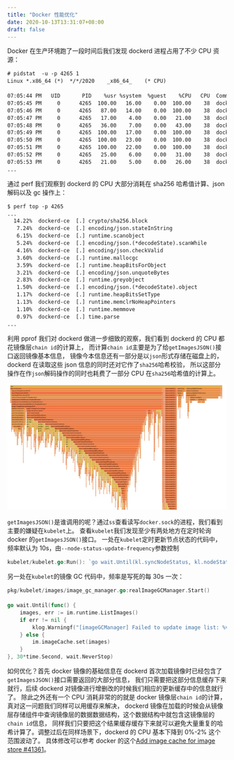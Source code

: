 ```yaml
---
title: "Docker 性能优化"
date: 2020-10-13T13:31:07+08:00
draft: false
---
```


Docker 在生产环境跑了一段时间后我们发现 dockerd 进程占用了不少 CPU 资源：

```txt
# pidstat  -u -p 4265 1
Linux *.x86_64 (*) 	*/*/2020 	_x86_64_	(* CPU)

07:05:44 PM   UID       PID    %usr %system  %guest    %CPU   CPU  Command
07:05:45 PM     0      4265  100.00   16.00    0.00  100.00    38  dockerd
07:05:46 PM     0      4265   87.00   14.00    0.00  100.00    38  dockerd
07:05:47 PM     0      4265   17.00    4.00    0.00   21.00    38  dockerd
07:05:48 PM     0      4265   36.00    7.00    0.00   43.00    38  dockerd
07:05:49 PM     0      4265  100.00   17.00    0.00  100.00    38  dockerd
07:05:50 PM     0      4265  100.00   23.00    0.00  100.00    38  dockerd
07:05:51 PM     0      4265  100.00   22.00    0.00  100.00    38  dockerd
07:05:52 PM     0      4265   25.00    6.00    0.00   31.00    38  dockerd
07:05:53 PM     0      4265   21.00    5.00    0.00   26.00    38  dockerd
...
```

通过 perf 我们观察到 dockerd 的 CPU 大部分消耗在 sha256 哈希值计算、json 解码以及 gc 操作上：

```txt
$ perf top -p 4265
...
  14.22%  dockerd-ce  [.] crypto/sha256.block
   7.24%  dockerd-ce  [.] encoding/json.stateInString
   6.15%  dockerd-ce  [.] runtime.scanobject
   5.24%  dockerd-ce  [.] encoding/json.(*decodeState).scanWhile
   4.16%  dockerd-ce  [.] encoding/json.checkValid
   3.60%  dockerd-ce  [.] runtime.mallocgc
   3.59%  dockerd-ce  [.] runtime.heapBitsForObject
   3.21%  dockerd-ce  [.] encoding/json.unquoteBytes
   2.83%  dockerd-ce  [.] runtime.greyobject
   1.50%  dockerd-ce  [.] encoding/json.(*decodeState).object
   1.17%  dockerd-ce  [.] runtime.heapBitsSetType
   1.13%  dockerd-ce  [.] runtime.memclrNoHeapPointers
   1.10%  dockerd-ce  [.] runtime.memmove
   0.97%  dockerd-ce  [.] time.parse
...
```

利用 pprof 我们对 dockerd 做进一步细致的观察，我们看到 dockerd 的 CPU 都花镜像层`chain id`的计算上，
而计算`chain id`主要是为了给`getImagesJSON()`接口返回镜像基本信息，
镜像今本信息还有一部分是以`json`形式存储在磁盘上的，dockerd 在读取这些 json 信息的同时还对它作了`sha256`哈希校验，
所以这部分操作在作`json`解码操作的同时也耗费了一部分 CPU 在`sha256`哈希值的计算上。

![docker flame](/images/docker-flame.png)

`getImagesJSON()`是谁调用的呢？通过`ss`查看读写`docker.sock`的进程，我们看到主要的嫌疑在`kubelet`上。
查看`kubelet`我们发现至少有两处地方在定时轮询 docker 的`getImagesJSON()`接口。
一处在`kubelet`定时更新节点状态的代码中，频率默认为 10s，由`--node-status-update-frequency`参数控制

```go
kubelet/kubelet.go:Run(): `go wait.Until(kl.syncNodeStatus, kl.nodeStatusUpdateFrequency, wait.NeverStop)`
```

另一处在`kubelet`的镜像 GC 代码中，频率是写死的每 30s 一次：

```go
pkg/kubelet/images/image_gc_manager.go:realImageGCManager.Start()

go wait.Until(func() {
	images, err := im.runtime.ListImages()
	if err != nil {
		klog.Warningf("[imageGCManager] Failed to update image list: %v", err)
	} else {
		im.imageCache.set(images)
	}
}, 30*time.Second, wait.NeverStop)
```

如何优化？首先 docker 镜像的基础信息在 dockerd 首次加载镜像时已经包含了`getImagesJSON()`接口需要返回的大部分信息，
我们只需要把这部分信息缓存下来就行，后续 dockerd 对镜像进行增删改的时候我们相应的更新缓存中的信息就行了。
除此之外还有一个 CPU 消耗非常的的就是 docker 镜像层`chain id`的计算，真对这一问题我们同样可以用缓存来解决，
dockerd 镜像在加载的时候会从镜像层存储组件中查询镜像层的数据数据结构，这个数据结构中就包含这镜像层的`chain id`信息，
同样我们只要把这个结果缓存缓存下来就可以避免大量重复的哈希计算了。调整过后在同样场景下，dockerd 的 CPU 基本下降到 0%-2% 这个范围波动了。
具体修改可以参考 docker 的这个[Add image cache for image store #41361](https://github.com/moby/moby/pull/41361)。

